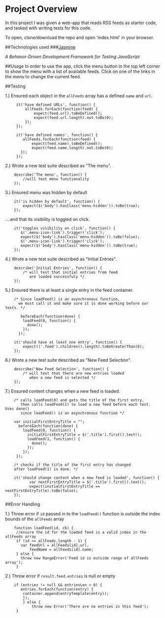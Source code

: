 # Project Overview

In this project I was given a web-app that reads RSS feeds as starter code, and tasked with writing tests for this code.

To open, clone/download the repo and open 'index.html' in your browser.

##Technologies used
###[Jasmine]('http://jasmine.github.io/')

*A Behavor-Driven Development Framework for Testing JavaScript*

##Usage
In order to use the app, click the menu button in the top left corner to show the menu with a list of available feeds. Click on one of the links in the menu to change the current feed.

##Testing

1.) Ensured each object in the ```allFeeds``` array has a defined ```name``` and ```url```.

~~~~
	 it('have defined URLs', function() {
	     allFeeds.forEach(function(feed) {
		     expect(feed.url).toBeDefined();
		     expect(feed.url.length).not.toBe(0);
	     });
     });
~~~~

~~~~
	 it('have defined names', function() {
     	allFeeds.forEach(function(feed) {
            expect(feed.name).toBeDefined();
            expect(feed.name.length).not.toBe(0);
       });
     });
~~~~

2.) Wrote a new test suite described as "The menu".

~~~~
	describe('The menu', function() {
		//will test menu functionality
	});
~~~~

3.) Ensured menu was hidden by default

~~~~
	it('is hidden by default', function() {
   		expect($('body').hasClass('menu-hidden')).toBe(true);
    });
~~~~

....and that its visibility is toggled on click.

~~~~
	it('toggles visibility on click', function() {
       $('.menu-icon-link').trigger('click');
       expect($('body').hasClass('menu-hidden')).toBe(false);
       $('.menu-icon-link').trigger('click');
       expect($('body').hasClass('menu-hidden')).toBe(true);
    });
~~~~

4.) Wrote a new test suite described as "Initial Entries".

~~~~
	describe('Initial Entries', function() {
		/* will test that initial entries from feed
		   are loaded successfuly */
	});
~~~~

5.) Ensured there is at least a single entry in the feed container.

~~~~
	/* Since loadFeed() is an asynchronous function,
      we must call it and make sure it is done working before our tests. */

	   beforeEach(function(done) {
        loadFeed(0, function() {
          done();
        });
      });
~~~~

~~~~
	it('should have at least one entry', function() {
   		expect(('.feed').children().length).toBeGreaterThan(0);
    });
~~~~

6.) Wrote a new test suite described as "New Feed Selection".

~~~~
	describe('New Feed Selection', function() {
		/* will test that there are new entries loaded
		   when a new feed is selected */
	});
~~~~

7.) Ensured content changes when a new feed is loaded.

~~~~
	/* calls loadFeed(0) and gets the title of the first entry,
	   then calls loadFeed(1) to load a new feed before each test. Uses done()
	   since loadFeed() is an asynchronous function */

	var initialFirstEntryTitle = "";
      beforeEach(function(done) {
        loadFeed(0, function() {
          initialFirstEntryTitle = $('.title').first().text();
          loadFeed(1, function() {
            done();
          });
        });
     });
~~~~

~~~~
	/* checks if the title of the first entry has changed
	after loadFeed(1) is done. */

	it('should change content when a new feed is loaded', function() {
           var nextFirstEntryTitle = $('.title').first().text();
		   expect(initialFirstEntryTitle == nextFirstEntryTitle).toBe(false);
    });
~~~~

##Error Handling

1.) Throw error if ```id``` passed in to the ```loadFeed()``` function is outside the index bounds of the ```allFeeds``` array

~~~~
	function loadFeed(id, cb) {
     //ensure the id for the loaded feed is a valid index in the allFeeds array
     if (id <= allFeeds.length - 1) {
       var feedUrl = allFeeds[id].url,
           feedName = allFeeds[id].name;
     } else {
       throw new RangeError('Feed id is outside range of allFeeds array');
     }
~~~~

2.) Throw error if ```result.feed.entries``` is null or empty

~~~~
	if (entries != null && entriesLen > 0) {
       entries.forEach(function(entry) {
       	container.append(entryTemplate(entry));
        });
        } else {
        	throw new Error('There are no entries in this feed');
     }
~~~~
